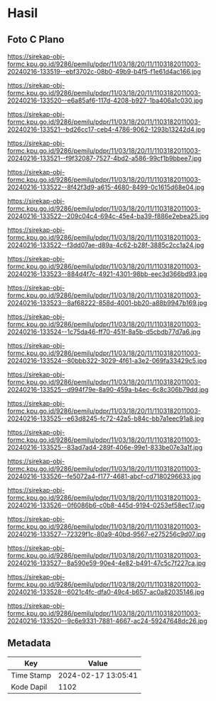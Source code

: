 # Hasil

## Foto C Plano

https://sirekap-obj-formc.kpu.go.id/9286/pemilu/pdpr/11/03/18/20/11/1103182011003-20240216-133519--ebf3702c-08b0-49b9-b4f5-f1e61d4ac166.jpg

https://sirekap-obj-formc.kpu.go.id/9286/pemilu/pdpr/11/03/18/20/11/1103182011003-20240216-133520--e6a85af6-117d-4208-b927-1ba406a1c030.jpg

https://sirekap-obj-formc.kpu.go.id/9286/pemilu/pdpr/11/03/18/20/11/1103182011003-20240216-133521--bd26cc17-ceb4-4786-9062-1293b13242d4.jpg

https://sirekap-obj-formc.kpu.go.id/9286/pemilu/pdpr/11/03/18/20/11/1103182011003-20240216-133521--f9f32087-7527-4bd2-a586-99cf1b9bbee7.jpg

https://sirekap-obj-formc.kpu.go.id/9286/pemilu/pdpr/11/03/18/20/11/1103182011003-20240216-133522--8f42f3d9-a615-4680-8499-0c1615d68e04.jpg

https://sirekap-obj-formc.kpu.go.id/9286/pemilu/pdpr/11/03/18/20/11/1103182011003-20240216-133522--209c04c4-694c-45e4-ba39-f886e2ebea25.jpg

https://sirekap-obj-formc.kpu.go.id/9286/pemilu/pdpr/11/03/18/20/11/1103182011003-20240216-133522--f3dd07ae-d89a-4c62-b28f-3885c2cc1a24.jpg

https://sirekap-obj-formc.kpu.go.id/9286/pemilu/pdpr/11/03/18/20/11/1103182011003-20240216-133523--884d4f7c-4921-4301-98bb-eec3d366bd93.jpg

https://sirekap-obj-formc.kpu.go.id/9286/pemilu/pdpr/11/03/18/20/11/1103182011003-20240216-133523--8af68222-858d-4001-bb20-a88b9947b169.jpg

https://sirekap-obj-formc.kpu.go.id/9286/pemilu/pdpr/11/03/18/20/11/1103182011003-20240216-133524--1c75da46-ff70-451f-8a5b-d5cbdb77d7a6.jpg

https://sirekap-obj-formc.kpu.go.id/9286/pemilu/pdpr/11/03/18/20/11/1103182011003-20240216-133524--80bbb322-3029-4f61-a3e2-069fa33429c5.jpg

https://sirekap-obj-formc.kpu.go.id/9286/pemilu/pdpr/11/03/18/20/11/1103182011003-20240216-133525--d994f79e-8a90-459a-b4ec-6c8c306b79dd.jpg

https://sirekap-obj-formc.kpu.go.id/9286/pemilu/pdpr/11/03/18/20/11/1103182011003-20240216-133525--e63d8245-fc72-42a5-b84c-bb7a1eec91a8.jpg

https://sirekap-obj-formc.kpu.go.id/9286/pemilu/pdpr/11/03/18/20/11/1103182011003-20240216-133525--83ad7ad4-289f-406e-99e1-833be07e3a1f.jpg

https://sirekap-obj-formc.kpu.go.id/9286/pemilu/pdpr/11/03/18/20/11/1103182011003-20240216-133526--fe5072a4-f177-4681-abcf-cd7180296633.jpg

https://sirekap-obj-formc.kpu.go.id/9286/pemilu/pdpr/11/03/18/20/11/1103182011003-20240216-133526--0f6086b6-c0b8-445d-9194-0253ef58ec17.jpg

https://sirekap-obj-formc.kpu.go.id/9286/pemilu/pdpr/11/03/18/20/11/1103182011003-20240216-133527--72329f1c-80a9-40bd-9567-e275256c9d07.jpg

https://sirekap-obj-formc.kpu.go.id/9286/pemilu/pdpr/11/03/18/20/11/1103182011003-20240216-133527--8a590e59-90e4-4e82-b491-47c5c7f227ca.jpg

https://sirekap-obj-formc.kpu.go.id/9286/pemilu/pdpr/11/03/18/20/11/1103182011003-20240216-133528--6021c4fc-dfa0-49c4-b657-ac0a82035146.jpg

https://sirekap-obj-formc.kpu.go.id/9286/pemilu/pdpr/11/03/18/20/11/1103182011003-20240216-133520--9c6e9331-7881-4667-ac24-59247648dc26.jpg


## Metadata

| Key        | Value               |
| ---------- | ------------------- |
| Time Stamp | 2024-02-17 13:05:41 |
| Kode Dapil | 1102                |



